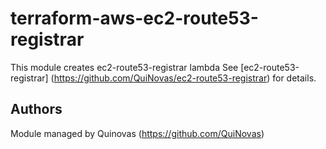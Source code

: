 # terraform-aws-ec2-route53-registrar
This module creates ec2-route53-registrar lambda
See [ec2-route53-registrar] (https://github.com/QuiNovas/ec2-route53-registrar) for details.

## Authors

Module managed by Quinovas (https://github.com/QuiNovas)
